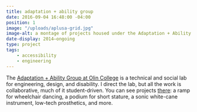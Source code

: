 ```yaml
---
title: adaptation + ability group
date: 2016-09-04 16:48:00 -04:00
position: 1
image: "/uploads/aplusa-grid.jpg"
image-alt: a montage of projects housed under the Adaptation + Ability group
date-display: 2014–ongoing
type: project
tags: 
    - accessibility
    - engineering
---
```


The [Adaptation \+ Ability Group at Olin College](http://aplusa.org) is a technical and social lab for engineering, design, and disability. I direct the lab, but all the work is collaborative, much of it student-driven. You can see projects [there](http://aplusa.org): a ramp for wheelchair dancing, a podium for short stature, a sonic white-cane instrument, low-tech prosthetics, and more.

